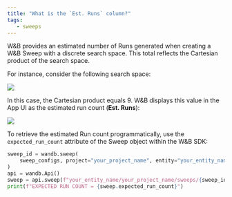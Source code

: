 ```yaml
---
title: "What is the `Est. Runs` column?"
tags:
   - sweeps
---
```

W&B provides an estimated number of Runs generated when creating a W&B Sweep with a discrete search space. This total reflects the Cartesian product of the search space.

For instance, consider the following search space:

![](/images/sweeps/sweeps_faq_whatisestruns_1.png)

In this case, the Cartesian product equals 9. W&B displays this value in the App UI as the estimated run count (**Est. Runs**):

![](/images/sweeps/spaces_sweeps_faq_whatisestruns_2.webp)

To retrieve the estimated Run count programmatically, use the `expected_run_count` attribute of the Sweep object within the W&B SDK:

```python
sweep_id = wandb.sweep(
    sweep_configs, project="your_project_name", entity="your_entity_name"
)
api = wandb.Api()
sweep = api.sweep(f"your_entity_name/your_project_name/sweeps/{sweep_id}")
print(f"EXPECTED RUN COUNT = {sweep.expected_run_count}")
```